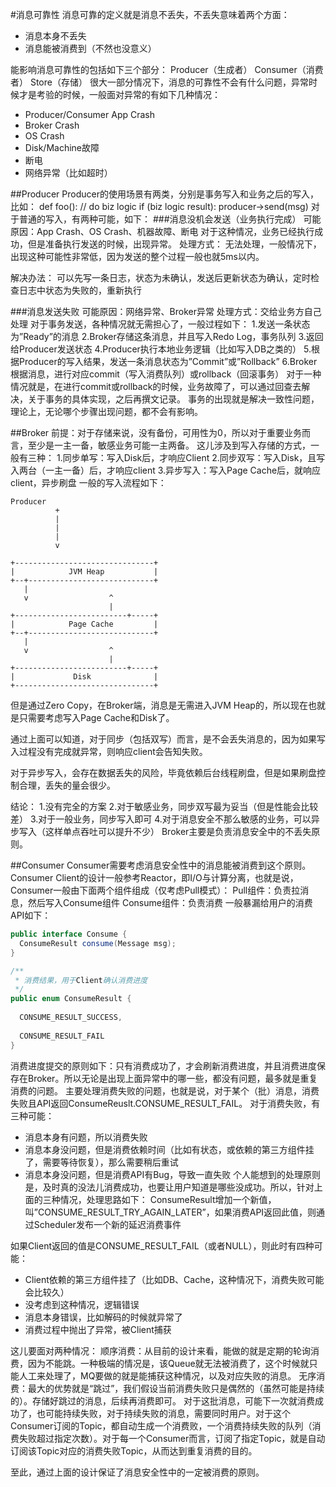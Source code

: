 

#消息可靠性
消息可靠的定义就是消息不丢失，不丢失意味着两个方面：
* 消息本身不丢失
* 消息能被消费到（不然也没意义）

能影响消息可靠性的包括如下三个部分：
Producer（生成者）
Consumer（消费者）
Store（存储）
很大一部分情况下，消息的可靠性不会有什么问题，异常时候才是考验的时候，一般面对异常的有如下几种情况：
* Producer/Consumer App Crash
* Broker Crash
* OS Crash
* Disk/Machine故障
* 断电
* 网络异常（比如超时）

##Producer
Producer的使用场景有两类，分别是事务写入和业务之后的写入，比如：
def foo():
  // do biz logic
  if (biz logic result):
   producer->send(msg)
对于普通的写入，有两种可能，如下：
###消息没机会发送（业务执行完成）
可能原因：App Crash、OS Crash、机器故障、断电
对于这种情况，业务已经执行成功，但是准备执行发送的时候，出现异常。
处理方式：
无法处理，一般情况下，出现这种可能性非常低，因为发送的整个过程一般也就5ms以内。

解决办法：
可以先写一条日志，状态为未确认，发送后更新状态为确认，定时检查日志中状态为失败的，重新执行

###消息发送失败
可能原因：网络异常、Broker异常
处理方式：交给业务方自己处理
对于事务发送，各种情况就无需担心了，一般过程如下：
1.发送一条状态为”Ready”的消息
2.Broker存储这条消息，并且写入Redo Log，事务队列
3.返回给Producer发送状态
4.Producer执行本地业务逻辑（比如写入DB之类的）
5.根据Producer的写入结果，发送一条消息状态为”Commit”或”Rollback”
6.Broker根据消息，进行对应commit（写入消费队列）或rollback（回滚事务）
对于一种情况就是，在进行commit或rollback的时候，业务故障了，可以通过回查去解决，关于事务的具体实现，之后再撰文记录。
事务的出现就是解决一致性问题，理论上，无论哪个步骤出现问题，都不会有影响。

##Broker
前提：对于存储来说，没有备份，可用性为0，所以对于重要业务而言，至少是一主一备，敏感业务可能一主两备。
这儿涉及到写入存储的方式，一般有三种：
1.同步单写：写入Disk后，才响应Client
2.同步双写：写入Disk，且写入两台（一主一备）后，才响应client
3.异步写入：写入Page Cache后，就响应client，异步刷盘
一般的写入流程如下：
```
Producer               
          +                  
          |                  
          |                  
          |                  
          v                  
                             
+-------------------------------+
|            JVM Heap           |
+--+----------------------------+
   |                             
   v                  ^      
                      |      
+-------------------------+-----+
|            Page Cache         |
+--+----------------------------+
   |                             
   v                  ^      
                      |      
+-------------------------+-----+
|             Disk              |
+-------------------------------+
```
但是通过Zero Copy，在Broker端，消息是无需进入JVM Heap的，所以现在也就是只需要考虑写入Page Cache和Disk了。

通过上面可以知道，对于同步（包括双写）而言，是不会丢失消息的，因为如果写入过程没有完成就异常，则响应client会告知失败。

对于异步写入，会存在数据丢失的风险，毕竟依赖后台线程刷盘，但是如果刷盘控制合理，丢失的量会很少。

结论：
1.没有完全的方案
2.对于敏感业务，同步双写最为妥当（但是性能会比较差）
3.对于一般业务，同步写入即可
4.对于消息安全不那么敏感的业务，可以异步写入（这样单点吞吐可以提升不少）
Broker主要是负责消息安全中的不丢失原则。

##Consumer
Consumer需要考虑消息安全性中的消息能被消费到这个原则。Consumer Client的设计一般参考Reactor，即I/O与计算分离，也就是说，Consumer一般由下面两个组件组成（仅考虑Pull模式）：
Pull组件：负责拉消息，然后写入Consume组件
Consume组件：负责消费
一般暴漏给用户的消费API如下：
```java
public interface Consume {
  ConsumeResult consume(Message msg);
}

/**
 * 消费结果，用于Client确认消费进度
 */
public enum ConsumeResult {
  
  CONSUME_RESULT_SUCCESS,
  
  CONSUME_RESULT_FAIL
}
```
消费进度提交的原则如下：只有消费成功了，才会刷新消费进度，并且消费进度保存在Broker。所以无论是出现上面异常中的哪一些，都没有问题，最多就是重复消费的问题。
主要处理消费失败的问题，也就是说，对于某个（批）消息，消费失败且API返回ConsumeReuslt.CONSUME_RESULT_FAIL。
对于消费失败，有三种可能：
* 消息本身有问题，所以消费失败
* 消息本身没问题，但是消费依赖时间（比如有状态，或依赖的第三方组件挂了，需要等待恢复），那么需要稍后重试
* 消息本身没问题，但是消费API有Bug，导致一直失败
个人能想到的处理原则是，及时真的没法儿消费成功，也要让用户知道是哪些没成功。所以，针对上面的三种情况，处理思路如下：
ConsumeResult增加一个新值，叫”CONSUME_RESULT_TRY_AGAIN_LATER”，如果消费API返回此值，则通过Scheduler发布一个新的延迟消费事件

如果Client返回的值是CONSUME_RESULT_FAIL（或者NULL），则此时有四种可能：
* Client依赖的第三方组件挂了（比如DB、Cache，这种情况下，消费失败可能会比较久）
* 没考虑到这种情况，逻辑错误
* 消息本身错误，比如解码的时候就异常了
* 消费过程中抛出了异常，被Client捕获

这儿要面对两种情况：
顺序消费：从目前的设计来看，能做的就是定期的轮询消费，因为不能跳。一种极端的情况是，该Queue就无法被消费了，这个时候就只能人工来处理了，MQ要做的就是能捕获这种情况，以及对应失败的消息。
无序消费：最大的优势就是“跳过”，我们假设当前消费失败只是偶然的（虽然可能是持续的）。存储好跳过的消息，后续再消费即可。
对于这批消息，可能下一次就消费成功了，也可能持续失败，对于持续失败的消息，需要同时用户。对于这个Consumer订阅的Topic，都自动生成一个消费败，一个消费持续失败的队列（消费失败超过指定次数）。对于每一个Consumer而言，订阅了指定Topic，就是自动订阅该Topic对应的消费失败Topic，从而达到重复消费的目的。

至此，通过上面的设计保证了消息安全性中的一定被消费的原则。











